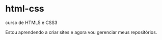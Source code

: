 # html-css
 curso de HTML5 e CSS3

Estou aprendendo a criar sites e agora vou gerenciar meus repositórios.